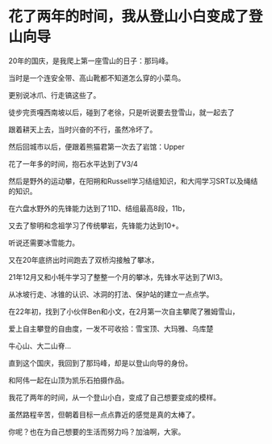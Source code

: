 # 花了两年的时间，我从登山小白变成了登山向导

20年的国庆，是我爬上第一座雪山的日子：那玛峰。

当时是一个连安全带、高山靴都不知道怎么穿的小菜鸟。

更别说冰爪、行走镐这些了。

徒步完贡嘎西南坡以后，碰到了老徐，只是听说要去登雪山，就一起去了

跟着耕天上去，当时兴奋的不行，虽然冷坏了。

然后回城市以后，便跟着熊猫君第一次去了岩馆：Upper

花了一年多的时间，抱石水平达到了V3/4

然后是野外的运动攀，在阳朔和Russell学习结组知识，和大闯学习SRT以及绳结的知识。

在六盘水野外的先锋能力达到了11D、结组最高8段，11b，

又去了黎明和念祖学习了传统攀岩，先锋能力达到10+。

听说还需要冰雪能力。

又在20年底挤出时间跑去了双桥沟接触了攀冰，

21年12月又和小牦牛学习了整整一个月的攀冰，先锋水平达到了WI3。

从冰坡行走、冰锥的认识、冰洞的打法、保护站的建立一点点学。

在22年初，找到了小伙伴Ben和小文，在2月第一次自主攀爬了雅姆雪山，

爱上自主攀登的自由度，一发不可收拾：雪宝顶、大玛雅、乌库楚

牛心山、大二山脊...

直到这个国庆，我回到了那玛峰，却是以登山向导的身份。

和阿伟一起在山顶为凯乐石拍摄作品。

我花了两年的时间，从一个登山小白，变成了自己想要变成的模样。

虽然路程辛苦，但朝着目标一点点靠近的感觉是真的太棒了。

你呢？也在为自己想要的生活而努力吗？加油啊，大家。
